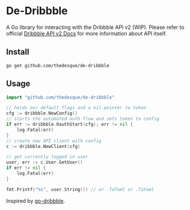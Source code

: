 # De-Dribbble
A Go library for interacting with the Dribbble API v2 (WIP).
Please refer to official [Dribbble API v2 Docs](http://developer.dribbble.com/v2/) for more information about API itself.
 
## Install
```
go get github.com/thedesque/de-dribbble
```

## Usage
```go
import "github.com/thedesque/de-dribbble"

// holds our default flags and a nil pointer to token
cfg := dribbble.NewConfig()
// starts the automated auth flow and sets token to config
if err := dribbble.OauthStart(cfg); err != nil {
	log.Fatal(err)
}
// create new API client with config
c := dribbble.NewClient(cfg)

// get currently logged in user
user, err := c.User.GetUser()
if err != nil {
	log.Fatal(err)
}

fmt.Printf("%s", user.String()) // or .ToToml or .ToYaml
```

Inspired by [go-dribbble](https://github.com/bedakb/go-dribbble).
